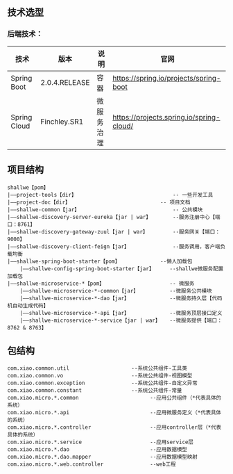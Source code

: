 ## 技术选型

### 后端技术：

技术|版本|说明|官网
---|---|---|---
Spring Boot|2.0.4.RELEASE|容器|https://spring.io/projects/spring-boot
Spring Cloud|Finchley.SR1|微服务治理|https://projects.spring.io/spring-cloud/

    
    
## 项目结构
    shallwe【pom】	
    |——project-tools【dir】	                            -- 一些开发工具  				
    |——project-doc【dir】	   	                        -- 项目文档			
    |——shallwe-common【jar】	                            -- 公共模块  
    |——shallwe-discovery-server-eureka【jar | war】	    --服务注册中心【端口：8761】
    |——shallwe-discovery-gateway-zuul【jar | war】	    --服务网关【端口：9000】
    |——shallwe-discovery-client-feign【jar】	            --服务调用，客户端负载均衡
    |——shallwe-spring-boot-starter【pom】	            --懒人加载包
        |——shallwe-config-spring-boot-starter【jar】     --shallwe微服务配置加载包
    |——shallwe-microservice-*【pom】                     -- 微服务
        |——shallwe-microservice-*-common【jar】          --微服务公共模块
        |——shallwe-microservice-*-dao【jar】             --微服务持久层【代码机自动生成代码】
        |——shallwe-microservice-*-api【jar】             --微服务顶层接口定义
        |——shallwe-microservice-*-service【jar | war】   --微服务提供【端口：8762 & 8763】
    
    
## 包结构 
    com.xiao.common.util                    --系统公共组件-工具类
    com.xiao.common.vo                      --系统公共组件-视图模型
    com.xiao.common.exception               --系统公共组件-自定义异常
    com.xiao.common.constant                --系统公共组件-常量
    com.xiao.micro.*.common                       --应用公共组件（*代表具体的系统）
    com.xiao.micro.*.api                          --应用微服务定义（*代表具体的系统）
    com.xiao.micro.*.controller                   --应用controller层（*代表具体的系统）
    com.xiao.micro.*.service                      --应用service层
    com.xiao.micro.*.dao                          --应用数据模型
    com.xiao.micro.*.dao.mapper                   --应用数据模型映射
    com.xiao.micro.*.web.controller               --web工程
    
        